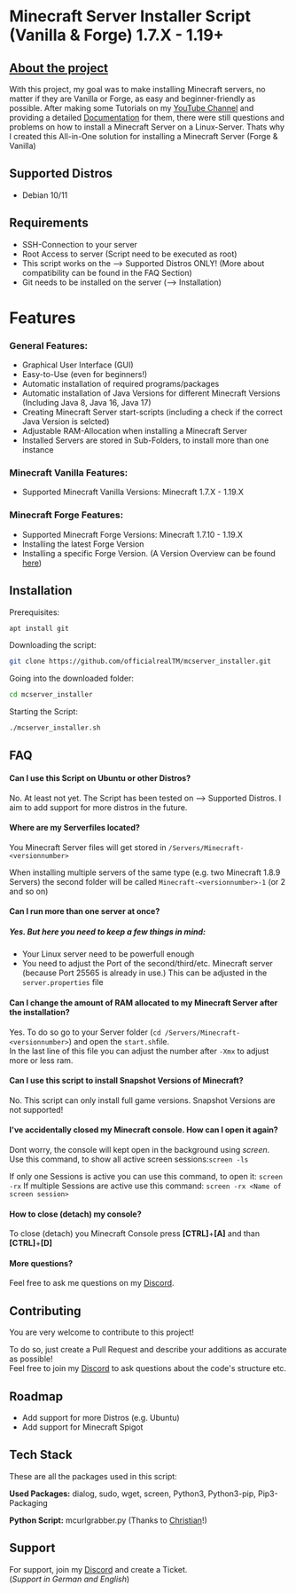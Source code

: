 
# Minecraft Server Installer Script (Vanilla & Forge) 1.7.X - 1.19+
## <u>About the project</u>

With this project, my goal was to make installing Minecraft servers, no matter if they are Vanilla or Forge, as easy and beginner-friendly as possible. 
After making some Tutorials on my [YouTube Channel](https://youtube.com/realtm_csgo) and providing a detailed [Documentation](https://docs.realtm.de) for them, there were still questions and problems on how to install a Minecraft Server on a Linux-Server.
Thats why I created this All-in-One solution for installing a Minecraft Server (Forge & Vanilla)

## Supported Distros
 - Debian 10/11 


## Requirements

 - SSH-Connection to your server
 - Root Access to server (Script need to be executed as root)
 - This script works on the -->  Supported Distros ONLY! (More about compatibility can be found in the FAQ Section)
 - Git needs to be installed on the server (--> Installation)



# Features
### General Features:
- Graphical User Interface (GUI)
- Easy-to-Use (even for beginners!)
- Automatic installation of required programs/packages
- Automatic installation of Java Versions for different Minecraft Versions (Including Java 8, Java 16, Java 17)
- Creating Minecraft Server start-scripts (including a check if the correct Java Version is selcted)
- Adjustable RAM-Allocation when installing a Minecraft Server
- Installed Servers are stored in Sub-Folders, to install more than one instance

### Minecraft Vanilla Features:
- Supported Minecraft Vanilla Versions: Minecraft 1.7.X - 1.19.X

### Minecraft Forge Features:
- Supported Minecraft Forge Versions: Minecraft 1.7.10 - 1.19.X
- Installing the latest Forge Version
- Installing a specific Forge Version. (A Version Overview can be found [here](https://files.minecraftforge.net/net/minecraftforge/forge/))



## Installation

Prerequisites:

```bash
apt install git
```

Downloading the script:
```bash
git clone https://github.com/officialrealTM/mcserver_installer.git
```

Going into the downloaded folder:
```bash
cd mcserver_installer
```

Starting the Script:
```bash
./mcserver_installer.sh
```
## FAQ

#### **Can I use this Script on Ubuntu or other Distros?**

No. At least not yet.
The Script has been tested on --> Supported Distros.
I aim to add support for more distros in the future.

#### **Where are my Serverfiles located?**

You Minecraft Server files will get stored in `/Servers/Minecraft-<versionnumber>`  

When installing multiple servers of the same type (e.g. two Minecraft 1.8.9 Servers) the second folder will be called `Minecraft-<versionnumber>-1` (or 2 and so on)  

#### **Can I run more than one server at once?**

##### Yes. But here you need to keep a few things in mind:
- Your Linux server need to be powerfull enough
- You need to adjust the Port of the second/third/etc. Minecraft server (because Port 25565 is already in use.) This can be adjusted in the `server.properties` file  

#### **Can I change the amount of RAM allocated to my Minecraft Server after the installation?**

Yes. To do so go to your Server folder (`cd /Servers/Minecraft-<versionnumber>`) and open the `start.sh`file.  
In the last line of this file you can adjust the number after `-Xmx` to adjust more or less ram.

#### **Can I use this script to install Snapshot Versions of Minecraft?**

No. This script can only install full game versions. Snapshot Versions are not supported!

#### **I've accidentally closed my Minecraft console. How can I open it again?** 
Dont worry, the console will kept open in the background using *screen*.  
Use this command, to show all active screen sessions:`screen -ls`  

If only one Sessions is active you can use this command, to open it: `screen -rx`
If multiple Sessions are active use this command: `screen -rx <Name of screen session>`

#### **How to close (detach)  my console?**
To close (detach) you Minecraft Console press **[CTRL]**+**[A]** and than **[CTRL]**+**[D]**

#### **More questions?**
Feel free to ask me questions on my [Discord](https://realtm.link/discord).

## Contributing

You are very welcome to contribute to this project!

To do so, just create a Pull Request and describe your additions as accurate as possible!  
Feel free to join my [Discord](https://realtm.link/discord) to ask questions about the code's structure etc.


## Roadmap

- Add support for more Distros (e.g. Ubuntu)
- Add support for Minecraft Spigot



## Tech Stack
These are all the packages used in this script:

**Used Packages:** dialog, sudo, wget, screen, Python3, Python3-pip, Pip3-Packaging

**Python Script:** mcurlgrabber.py (Thanks to [Christian](https://github.com/christian-thiele)!)


## Support

For support, join my [Discord](https://realtm.link/discord) and create a Ticket.  
(*Support in German and English*)
